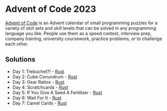 # Advent of Code 2023

[Advent of Code](https://adventofcode.com/2023/) is an Advent calendar of small programming puzzles for a variety of skill sets and skill levels that can be solved in any programming language you like. People use them as a speed contest, interview prep, company training, university coursework, practice problems, or to challenge each other.

## Solutions

- Day 1: Trebuchet?! - [Rust](./Rust/day-01/)
- Day 2: Cube Conundrum - [Rust](./Rust/day-02/)
- Day 3: Gear Ratios - [Rust](./Rust/day-03/)
- Day 4: Scratchcards - [Rust](./Rust/day-04/)
- Day 5: If You Give A Seed A Fertilizer - [Rust](./Rust/day-05/)
- Day 6: Wait For It - [Rust](./Rust/day-06/)
- Day 7: Camel Cards - [Rust](./Rust/day-07/)
